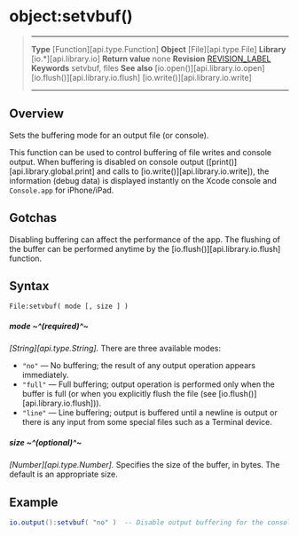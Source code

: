# object:setvbuf()

> --------------------- ------------------------------------------------------------------------------------------
> __Type__              [Function][api.type.Function]
> __Object__            [File][api.type.File]
> __Library__           [io.*][api.library.io]
> __Return value__      none
> __Revision__          [REVISION_LABEL](REVISION_URL)
> __Keywords__          setvbuf, files
> __See also__          [io.open()][api.library.io.open]
>						[io.flush()][api.library.io.flush]
>						[io.write()][api.library.io.write]
> --------------------- ------------------------------------------------------------------------------------------


## Overview

Sets the buffering mode for an output file (or console).

This function can be used to control buffering of file writes and console output. When buffering is disabled on console output ([print()][api.library.global.print] and calls to [io.write()][api.library.io.write]), the information (debug&nbsp;data) is displayed instantly on the Xcode console and `Console.app` for iPhone/iPad.

## Gotchas

Disabling buffering can affect the performance of the app. The flushing of the buffer can be performed anytime by the [io.flush()][api.library.io.flush] function.

## Syntax

	File:setvbuf( mode [, size ] )

##### mode ~^(required)^~
_[String][api.type.String]._ There are three available modes:

* `"no"` &mdash; No buffering; the result of any output operation appears immediately.
* `"full"` &mdash; Full buffering; output operation is performed only when the buffer is full (or when you explicitly flush the file (see&nbsp;[io.flush()][api.library.io.flush])).
* `"line"` &mdash; Line buffering; output is buffered until a newline is output or there is any input from some special files such as a Terminal device.

##### size ~^(optional)^~
_[Number][api.type.Number]._ Specifies the size of the buffer, in bytes. The default is an appropriate size.


## Example

``````lua
io.output():setvbuf( "no" )  -- Disable output buffering for the console
``````